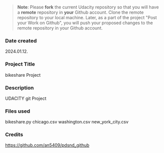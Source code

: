 >**Note**: Please **fork** the current Udacity repository so that you will have a **remote** repository in **your** Github account. Clone the remote repository to your local machine. Later, as a part of the project "Post your Work on Github", you will push your proposed changes to the remote repository in your Github account.

### Date created
2024.01.12.

### Project Title
bikeshare Project

### Description
UDACITY git Project

### Files used
bikeshare.py
chicago.csv
washington.csv
new_york_city.csv


### Credits
https://github.com/an5409/pdsnd_github
